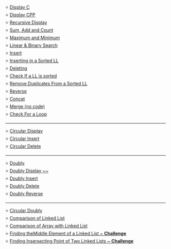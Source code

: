 
:star: [Display C](https://github.com/oucar/Data-Structures-Algorithms/blob/master/8-%20Linked%20List/displayC.c)<br>
:star: [Display CPP](https://github.com/oucar/Data-Structures-Algorithms/blob/master/8-%20Linked%20List/displayCPP.cpp)<br>
:star: [Recursive Display](https://github.com/oucar/Data-Structures-Algorithms/blob/master/8-%20Linked%20List/recursiveDisplayCPP.cpp)<br>
:star: [Sum, Add and Count](https://github.com/oucar/Data-Structures-Algorithms/blob/master/8-%20Linked%20List/sumCountCPP.cpp)<br>
:star: [Maximum and Minimum](https://github.com/oucar/Data-Structures-Algorithms/blob/master/8-%20Linked%20List/maximumMinimum.cpp)<br>
:star: [Linear & Binary Search](https://github.com/oucar/Data-Structures-Algorithms/blob/master/8-%20Linked%20List/search.cpp)<br>
:star: [Insert](https://github.com/oucar/Data-Structures-Algorithms/blob/master/8-%20Linked%20List/insert.cpp)<br>
:star: [Inserting in a Sorted LL](https://github.com/oucar/Data-Structures-Algorithms/blob/master/8-%20Linked%20List/insertSorted.cpp)<br>
:star: [Deleting](https://github.com/oucar/Data-Structures-Algorithms/blob/master/8-%20Linked%20List/delete.cpp)<br>
:star: [Check If a LL is sorted](https://github.com/oucar/Data-Structures-Algorithms/blob/master/8-%20Linked%20List/isSorted.cpp)<br>
:star: [Remove Duplicates From a Sorted LL](https://github.com/oucar/Data-Structures-Algorithms/blob/master/8-%20Linked%20List/isSorted-removeDuplicates.cpp)<br>
:star: [Reverse](https://github.com/oucar/Data-Structures-Algorithms/blob/master/8-%20Linked%20List/reverse.cpp)<br>
:star: [Concat](https://github.com/oucar/Data-Structures-Algorithms/blob/master/8-%20Linked%20List/concat.cpp)<br>
:star: [Merge (no code)]()<br>
:star: [Check For a Loop](https://github.com/oucar/Data-Structures-Algorithms/blob/master/8-%20Linked%20List/isLoop.cpp)<br>

---

:star: [Circular Display](https://github.com/oucar/Data-Structures-Algorithms/blob/master/8-%20Linked%20List/circularDisplay.cpp)<br>
:star: [Circular Insert](https://github.com/oucar/Data-Structures-Algorithms/blob/master/8-%20Linked%20List/circularInsert.cpp)<br>
:star: [Circular Delete](https://github.com/oucar/Data-Structures-Algorithms/blob/master/8-%20Linked%20List/circularDelete.cpp)<br>

---

:star: [Doubly](https://github.com/oucar/Data-Structures-Algorithms/blob/master/8-%20Linked%20List/doubly.cpp)<br>
:star: [Doubly Display ~~]()<br>
:star: [Doubly Insert](https://github.com/oucar/Data-Structures-Algorithms/blob/master/8-%20Linked%20List/doublyInsert.cpp)<br>
:star: [Doubly Delete](https://github.com/oucar/Data-Structures-Algorithms/blob/master/8-%20Linked%20List/doublyDelete.cpp)<br>
:star: [Doubly Reverse](https://github.com/oucar/Data-Structures-Algorithms/blob/master/8-%20Linked%20List/doublyReverse.cpp)<br>

---
:star: [Circular Doubly]()<br>
:star: [Comparison of Linked List]()<br>
:star: [Comparison of Array with Linked List]()<br>
:star: [Finding theMiddle Element of a Linked List ~ **Challenge**]()<br>
:star: [Finding Insersecting Point of Two Linked Lists ~ **Challenge**]()<br>





